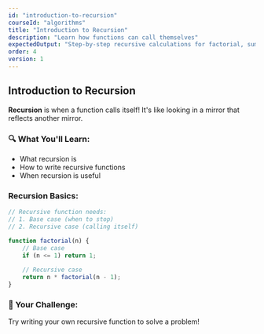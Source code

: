 ```yaml
---
id: "introduction-to-recursion"
courseId: "algorithms"
title: "Introduction to Recursion"
description: "Learn how functions can call themselves"
expectedOutput: "Step-by-step recursive calculations for factorial, sum, and Fibonacci"
order: 4
version: 1
---
```


## Introduction to Recursion

**Recursion** is when a function calls itself! It's like looking in a mirror that reflects another mirror.

### 🔍 What You'll Learn:

- What recursion is
- How to write recursive functions
- When recursion is useful

### Recursion Basics:

```javascript
// Recursive function needs:
// 1. Base case (when to stop)
// 2. Recursive case (calling itself)

function factorial(n) {
    // Base case
    if (n <= 1) return 1;
    
    // Recursive case
    return n * factorial(n - 1);
}
```

### 🌟 Your Challenge:

Try writing your own recursive function to solve a problem!